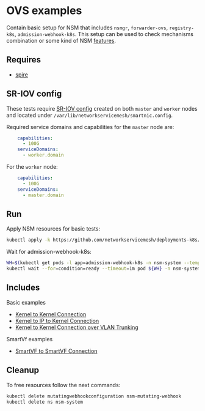 # OVS examples

Contain basic setup for NSM that includes `nsmgr`, `forwarder-ovs`, `registry-k8s`, `admission-webhook-k8s`. This setup can be used to check mechanisms combination or some kind of NSM [features](../features).

## Requires

- [spire](../spire/single_cluster)

## SR-IOV config

These tests require [SR-IOV config](../../doc/SRIOV_config.md) created on both `master` and `worker` nodes and located
under `/var/lib/networkservicemesh/smartnic.config`.

Required service domains and capabilities for the `master` node are:
```yaml
    capabilities:
      - 100G
    serviceDomains:
      - worker.domain
```
For the `worker` node:
```yaml
    capabilities:
      - 100G
    serviceDomains:
      - master.domain
```

## Run

Apply NSM resources for basic tests:

```bash
kubectl apply -k https://github.com/networkservicemesh/deployments-k8s/examples/ovs?ref=7dd1b4c98a1126e336e4b08bbd9d3a77399de503
```

Wait for admission-webhook-k8s:

```bash
WH=$(kubectl get pods -l app=admission-webhook-k8s -n nsm-system --template '{{range .items}}{{.metadata.name}}{{"\n"}}{{end}}')
kubectl wait --for=condition=ready --timeout=1m pod ${WH} -n nsm-system
```

## Includes

Basic examples

- [Kernel to Kernel Connection](../use-cases/Kernel2Kernel)
- [Kernel to IP to Kernel Connection](../use-cases/Kernel2IP2Kernel)
- [Kernel to Kernel Connection over VLAN Trunking](../use-cases/Kernel2KernelVLAN)

SmartVf examples

- [SmartVF to SmartVF Connection](../use-cases/SmartVF2SmartVF)

## Cleanup

To free resources follow the next commands:

```bash
kubectl delete mutatingwebhookconfiguration nsm-mutating-webhook
kubectl delete ns nsm-system
```
